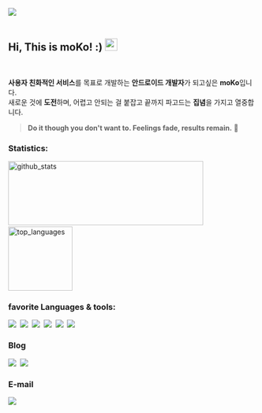 <img src="https://user-images.githubusercontent.com/62370144/135639197-67942246-7b47-4ed0-8e0f-9eee916629c7.png"/></br></br>

<h2> Hi, This is moKo! :) <img src="https://media.giphy.com/media/hvRJCLFzcasrR4ia7z/giphy.gif" width="25px"> </h2>
<br/>

 **사용자 친화적인 서비스**를 목표로 개발하는 **안드로이드 개발자**가 되고싶은 **moKo**입니다.<br/>
새로운 것에 **도전**하며, 어렵고 안되는 걸 붙잡고 끝까지 파고드는 **집념**을 가지고 열중합니다. <br/>
> **Do it though you don't want to. Feelings fade, results remain.** 👊 <br/> 

<h3> Statistics: </h3>
<p align="left">
  <img alt="github_stats" src="https://github-readme-stats.vercel.app/api?username=heymoko&hide=stars&show_icons=true&theme=radical" width="395" height="130"/> &nbsp;
  <img alt="top_languages" src="https://github-readme-stats.vercel.app/api/top-langs/?username=heymoko&layout=compact&theme=radical" height="130">
</p>

<h3> favorite Languages & tools: </h3>
<p>
 <img src="https://img.shields.io/badge/Android-3DDC84?style=flat-square&logo=Android&logoColor=white"/>&nbsp
 <img src="https://img.shields.io/badge/Kotlin-0095D5?style=flat-square&logo=Kotlin&logoColor=white"/>&nbsp
 <img src="https://img.shields.io/badge/Firebase-FFCA28?style=flat-square&logo=Firebase&logoColor=white"/>&nbsp
 <img src="https://img.shields.io/badge/Android Studio-3DDC84?style=flat-square&logo=Android Studio&logoColor=white"/>&nbsp
 <img src="https://img.shields.io/badge/Git-F05032?style=flat-square&logo=Git&logoColor=white"/>&nbsp
 <img src="https://img.shields.io/badge/Github-181717?style=flat-square&logo=Github&logoColor=white"/>&nbsp
</p>

<h3> Blog </h3>
<p>
  <a href="https://velog.io/@heymoko"><img src="https://img.shields.io/badge/Velog-11B48A?style=flat-square&logo=Vimeo&logoColor=white&link=https://velog.io/@heymoko"/></a>&nbsp
  <a href="https://blog.naver.com/gozila__adm"><img src="https://img.shields.io/badge/Naver-03C75A?style=flat-square&logo=Naver&logoColor=white&link=https://blog.naver.com/gozila__adm"/></a>&nbsp
</p>

<p>  
 <h3> E-mail </h3>
 <img src="https://img.shields.io/badge/heymoko@kakao.com-FFCD00?style=flat-square&logo=kakao&logoColor=white"/>&nbsp
</p>

